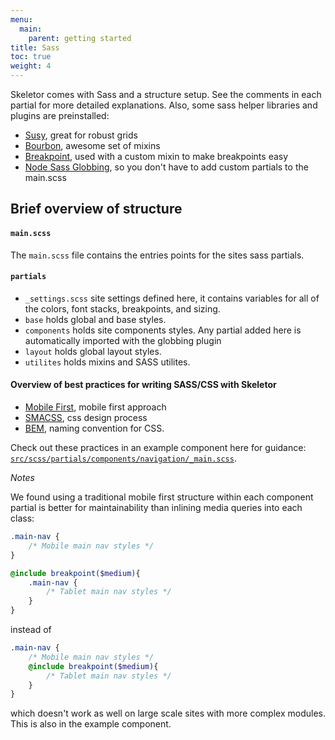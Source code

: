 ```yaml
---
menu:
  main:
    parent: getting started
title: Sass
toc: true
weight: 4
---
```



Skeletor comes with Sass and a structure setup. See the comments in each partial for more detailed explanations. Also, some sass helper libraries and plugins are preinstalled:
* [Susy](http://susy.oddbird.net), great for robust grids
* [Bourbon](http://bourbon.io), awesome set of mixins
* [Breakpoint](http://breakpoint-sass.com), used with a custom mixin to make breakpoints easy
* [Node Sass Globbing](https://github.com/britco/node-sass-globbing), so you don't have to add custom partials to the main.scss

## Brief overview of structure

#### `main.scss`

The `main.scss` file contains the entries points for the sites sass partials.

#### `partials`

 * `_settings.scss` site settings defined here, it contains variables for all of the colors, font stacks, breakpoints, and sizing.
 * `base` holds global and base styles.
 * `components` holds site components styles. Any partial added here is automatically imported with the globbing plugin
 * `layout` holds global layout styles.
 * `utilites` holds mixins and SASS utilites.

#### Overview of best practices for writing SASS/CSS with Skeletor

 * [Mobile First](http://www.zell-weekeat.com/how-to-write-mobile-first-css), mobile first approach
 * [SMACSS](https://smacss.com), css design process
 * [BEM](https://css-tricks.com/bem-101), naming convention for CSS.

Check out these practices in an example component here for guidance: [```src/scss/partials/components/navigation/_main.scss```](src/scss/partials/components/navigation/_main.scss/).

_Notes_

We found using a traditional mobile first structure within each component partial is better for maintainability than inlining media queries into each class:

```sass
.main-nav {
	/* Mobile main nav styles */
}

@include breakpoint($medium){
	.main-nav {
		/* Tablet main nav styles */
	}
}
````

instead of

```sass
.main-nav {
	/* Mobile main nav styles */
	@include breakpoint($medium){
		/* Tablet main nav styles */
	}
}
````

which doesn't work as well on large scale sites with more complex modules. This is also in the example component.
